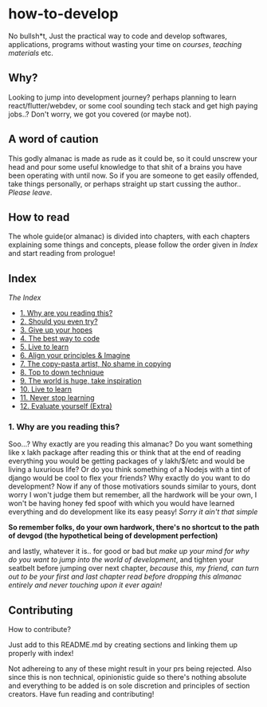 # how-to-develop
No bullsh*t, Just the practical way to code and develop softwares, applications, programs without wasting your time on _courses_, _teaching materials_ etc.
## Why?
Looking to jump into development journey? perhaps planning to learn react/flutter/webdev, or some cool sounding tech stack and get high paying jobs..? Don't worry, we got you covered (or maybe not).

## A word of caution

This godly almanac is made as rude as it could be, so it could unscrew your head and pour some useful knowledge to that shit of a brains you have been operating with until now. So if you are someone to get easily offended, take things personally, or perhaps straight up start cussing the author.. _Please leave_.

## How to read
The whole guide(or almanac) is divided into chapters, with each chapters explaining some things and concepts, please follow the order given in _Index_ and start reading from prologue!

## Index
_The Index_
- [1. Why are you reading this?](#index)
- [2. Should you even try?](#index)
- [3. Give up your hopes](#index)
- [4. The best way to code](#index)
- [5. Live to learn](#index)
- [6. Align your principles & Imagine](#index)
- [7. The copy-pasta artist, No shame in copying](#index)
- [8. Top to down technique](#index)
- [9. The world is huge, take inspiration](#index)
- [10. Live to learn](#index)
- [11. Never stop learning](#index)
- [12. Evaluate yourself (Extra)](#index)

### 1. Why are you reading this?
Soo...? Why exactly are you reading this almanac? Do you want something like x lakh package after reading this or think that at the end of reading everything you would be getting packages of y lakh/$/etc and would be living a luxurious life? Or do you think something of a Nodejs with a tint of django would be cool to flex your friends? Why exactly do you want to do development? Now if any of those motivatiors sounds similar to yours, dont worry I won't judge them but remember, all the hardwork will be your own, I won't be having honey fed spoof with which you would have learned everything and do development like its easy peasy! _Sorry it ain't that simple_

**So remember folks, do your own hardwork, there's no shortcut to the path of devgod (the hypothetical being of development perfection)**

and lastly, whatever it is.. for good or bad but _make up your mind for why do you want to jump into the world of development_, and tighten your seatbelt before jumping over next chapter, _because this, my friend, can turn out to be your first and last chapter read before dropping this almanac entirely and never touching upon it ever again!_

## Contributing

How to contribute?

Just add to this README.md by creating sections and linking them up properly with index!

Not adhereing to any of these might result in your prs being rejected. Also since this is non technical, opinionistic guide so there's nothing absolute and everything to be added is on sole discretion and principles of section creators. Have fun reading and contributing!
